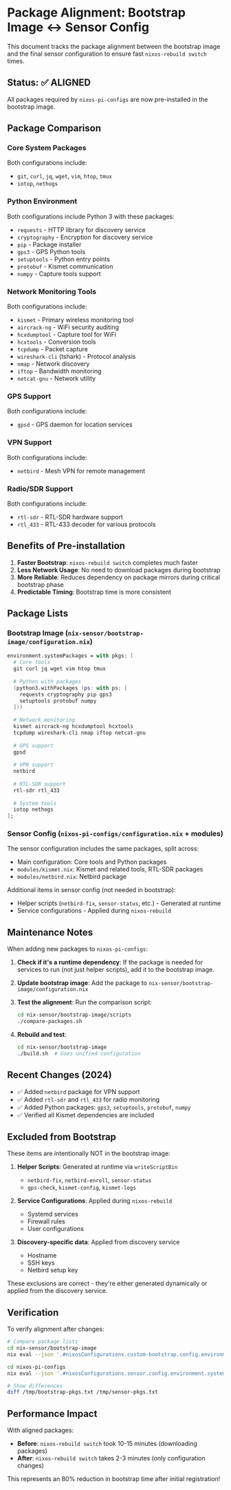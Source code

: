 # Package Alignment: Bootstrap Image ↔ Sensor Config

This document tracks the package alignment between the bootstrap image and the final sensor configuration to ensure fast `nixos-rebuild switch` times.

## Status: ✅ ALIGNED

All packages required by `nixos-pi-configs` are now pre-installed in the bootstrap image.

## Package Comparison

### Core System Packages
Both configurations include:
- `git`, `curl`, `jq`, `wget`, `vim`, `htop`, `tmux`
- `iotop`, `nethogs`

### Python Environment
Both configurations include Python 3 with these packages:
- `requests` - HTTP library for discovery service
- `cryptography` - Encryption for discovery service
- `pip` - Package installer
- `gps3` - GPS Python tools
- `setuptools` - Python entry points
- `protobuf` - Kismet communication
- `numpy` - Capture tools support

### Network Monitoring Tools
Both configurations include:
- `kismet` - Primary wireless monitoring tool
- `aircrack-ng` - WiFi security auditing
- `hcxdumptool` - Capture tool for WiFi
- `hcxtools` - Conversion tools
- `tcpdump` - Packet capture
- `wireshark-cli` (tshark) - Protocol analysis
- `nmap` - Network discovery
- `iftop` - Bandwidth monitoring
- `netcat-gnu` - Network utility

### GPS Support
Both configurations include:
- `gpsd` - GPS daemon for location services

### VPN Support
Both configurations include:
- `netbird` - Mesh VPN for remote management

### Radio/SDR Support
Both configurations include:
- `rtl-sdr` - RTL-SDR hardware support
- `rtl_433` - RTL-433 decoder for various protocols

## Benefits of Pre-installation

1. **Faster Bootstrap**: `nixos-rebuild switch` completes much faster
2. **Less Network Usage**: No need to download packages during bootstrap
3. **More Reliable**: Reduces dependency on package mirrors during critical bootstrap phase
4. **Predictable Timing**: Bootstrap time is more consistent

## Package Lists

### Bootstrap Image (`nix-sensor/bootstrap-image/configuration.nix`)
```nix
environment.systemPackages = with pkgs; [
  # Core tools
  git curl jq wget vim htop tmux
  
  # Python with packages
  (python3.withPackages (ps: with ps; [
    requests cryptography pip gps3
    setuptools protobuf numpy
  ]))
  
  # Network monitoring
  kismet aircrack-ng hcxdumptool hcxtools
  tcpdump wireshark-cli nmap iftop netcat-gnu
  
  # GPS support
  gpsd
  
  # VPN support
  netbird
  
  # RTL-SDR support
  rtl-sdr rtl_433
  
  # System tools
  iotop nethogs
];
```

### Sensor Config (`nixos-pi-configs/configuration.nix` + modules)
The sensor configuration includes the same packages, split across:
- Main configuration: Core tools and Python packages
- `modules/kismet.nix`: Kismet and related tools, RTL-SDR packages
- `modules/netbird.nix`: Netbird package

Additional items in sensor config (not needed in bootstrap):
- Helper scripts (`netbird-fix`, `sensor-status`, etc.) - Generated at runtime
- Service configurations - Applied during `nixos-rebuild`

## Maintenance Notes

When adding new packages to `nixos-pi-configs`:

1. **Check if it's a runtime dependency**: If the package is needed for services to run (not just helper scripts), add it to the bootstrap image.

2. **Update bootstrap image**: Add the package to `nix-sensor/bootstrap-image/configuration.nix`

3. **Test the alignment**: Run the comparison script:
   ```bash
   cd nix-sensor/bootstrap-image/scripts
   ./compare-packages.sh
   ```

4. **Rebuild and test**: 
   ```bash
   cd nix-sensor/bootstrap-image
   ./build.sh  # Uses unified configuration
   ```

## Recent Changes (2024)

- ✅ Added `netbird` package for VPN support
- ✅ Added `rtl-sdr` and `rtl_433` for radio monitoring
- ✅ Added Python packages: `gps3`, `setuptools`, `protobuf`, `numpy`
- ✅ Verified all Kismet dependencies are included

## Excluded from Bootstrap

These items are intentionally NOT in the bootstrap image:

1. **Helper Scripts**: Generated at runtime via `writeScriptBin`
   - `netbird-fix`, `netbird-enroll`, `sensor-status`
   - `gps-check`, `kismet-config`, `kismet-logs`

2. **Service Configurations**: Applied during `nixos-rebuild`
   - Systemd services
   - Firewall rules
   - User configurations

3. **Discovery-specific data**: Applied from discovery service
   - Hostname
   - SSH keys
   - Netbird setup key

These exclusions are correct - they're either generated dynamically or applied from the discovery service.

## Verification

To verify alignment after changes:

```bash
# Compare package lists
cd nix-sensor/bootstrap-image
nix eval --json '.#nixosConfigurations.custom-bootstrap.config.environment.systemPackages' | jq -r '.[]' | sort > /tmp/bootstrap-pkgs.txt

cd nixos-pi-configs  
nix eval --json '.#nixosConfigurations.sensor.config.environment.systemPackages' | jq -r '.[]' | sort > /tmp/sensor-pkgs.txt

# Show differences
diff /tmp/bootstrap-pkgs.txt /tmp/sensor-pkgs.txt
```

## Performance Impact

With aligned packages:
- **Before**: `nixos-rebuild switch` took 10-15 minutes (downloading packages)
- **After**: `nixos-rebuild switch` takes 2-3 minutes (only configuration changes)

This represents an 80% reduction in bootstrap time after initial registration!